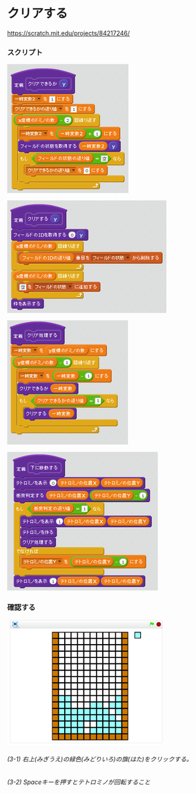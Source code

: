 # クリアする

https://scratch.mit.edu/projects/84217246/


### スクリプト

![](s_01.png)

![](s_02.png)

![](s_03.png)

![](s_04.png)


### 確認する
![](test.png)

###### (3-1) 右上(みぎうえ)の緑色(みどりいろ)の旗(はた)をクリックする。

###### (3-2) Spaceキーを押すとテトロミノが回転すること